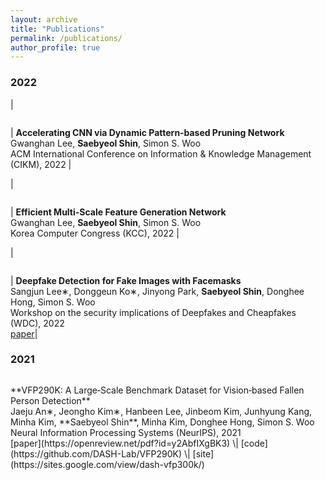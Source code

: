 ```yaml
---
layout: archive
title: "Publications"
permalink: /publications/
author_profile: true
---
```


### 2022

| <figure style="width: 200px"> <img src="{{ site.url }}{{ site.baseurl }}/images/DPPNet.png" alt=""> </figure> | **Accelerating CNN via Dynamic Pattern‑based Pruning Network**<br/>Gwanghan Lee, **Saebyeol Shin**, Simon S. Woo<br/>ACM International Conference on Information & Knowledge Management (CIKM), 2022 |

| <figure style="width: 200px"> <img src="{{ site.url }}{{ site.baseurl }}/images/EMGNet.png" alt=""> </figure> | **Efficient Multi-Scale Feature Generation Network**<br/>Gwanghan Lee, **Saebyeol Shin**, Simon S. Woo<br/>Korea Computer Congress (KCC), 2022 |

| <figure style="width: 200px"> <img src="{{ site.url }}{{ site.baseurl }}/images/mask.png" alt=""> </figure> | **Deepfake Detection for Fake Images with Facemasks**<br/>Sangjun Lee∗, Donggeun Ko∗, Jinyong Park, **Saebyeol Shin**, Donghee Hong, Simon S. Woo<br/>Workshop on the security implications of Deepfakes and Cheapfakes (WDC), 2022<br/>[paper](https://dl.acm.org/doi/pdf/10.1145/3494109.3527189)|

### 2021

<figure style="width: 200px"> <img src="{{ site.url }}{{ site.baseurl }}/images/vfp290k.png" alt=""> </figure> **VFP290K: A Large‑Scale Benchmark Dataset for Vision‑based Fallen Person Detection**<br/>Jaeju An∗, Jeongho Kim∗, Hanbeen Lee, Jinbeom Kim, Junhyung Kang, Minha Kim, **Saebyeol Shin**, Minha Kim, Donghee Hong, Simon S. Woo<br/>Neural Information Processing Systems (NeurIPS), 2021<br/>[paper](https://openreview.net/pdf?id=y2AbfIXgBK3) \| [code](https://github.com/DASH-Lab/VFP290K) \| [site](https://sites.google.com/view/dash-vfp300k/)
